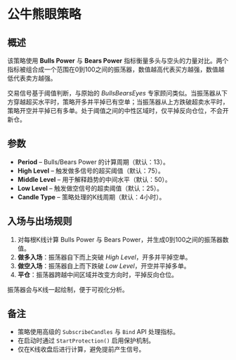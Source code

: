 # 公牛熊眼策略

## 概述
该策略使用 **Bulls Power** 与 **Bears Power** 指标衡量多头与空头的力量对比。两个指标被组合成一个范围在0到100之间的振荡器，数值越高代表买方越强，数值越低代表卖方越强。

交易信号基于阈值判断，与原始的 *BullsBearsEyes* 专家顾问类似。当振荡器从下方穿越超买水平时，策略开多并平掉已有空单；当振荡器从上方跌破超卖水平时，策略开空并平掉已有多单。处于阈值之间的中性区域时，仅平掉反向仓位，不会开新仓。

## 参数
- **Period** – Bulls/Bears Power 的计算周期（默认：13）。
- **High Level** – 触发做多信号的超买阈值（默认：75）。
- **Middle Level** – 用于解释趋势的中间水平（默认：50）。
- **Low Level** – 触发做空信号的超卖阈值（默认：25）。
- **Candle Type** – 策略处理的K线周期（默认：4小时）。

## 入场与出场规则
1. 对每根K线计算 Bulls Power 与 Bears Power，并生成0到100之间的振荡器数值。
2. **做多入场**：振荡器自下而上突破 *High Level*，开多并平掉空单。
3. **做空入场**：振荡器自上而下跌破 *Low Level*，开空并平掉多单。
4. **平仓**：振荡器跨越中间区域并改变方向时，平掉反向仓位。

振荡器会与K线一起绘制，便于可视化分析。

## 备注
- 策略使用高级的 `SubscribeCandles` 与 `Bind` API 处理指标。
- 在启动时通过 `StartProtection()` 启用保护机制。
- 仅在K线收盘后进行计算，避免提前产生信号。
